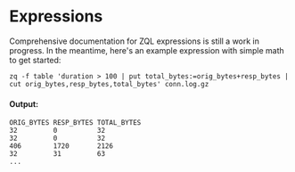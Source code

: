 # Expressions

Comprehensive documentation for ZQL expressions is still a work in progress. In the meantime, here's an example expression with simple math to get started:

```zq-command
zq -f table 'duration > 100 | put total_bytes:=orig_bytes+resp_bytes | cut orig_bytes,resp_bytes,total_bytes' conn.log.gz
```

#### Output:
```zq-output head:5
ORIG_BYTES RESP_BYTES TOTAL_BYTES
32         0          32
32         0          32
406        1720       2126
32         31         63
...
```

